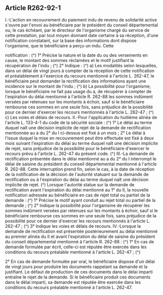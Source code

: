 ## Article R262-92-1

I.-L'action en recouvrement du paiement indu de revenu de solidarité active s'ouvre par l'envoi au
bénéficiaire par le président du conseil départemental ou, le cas échéant, par le directeur de l'organisme
chargé du service de cette prestation, par tout moyen donnant date certaine à sa réception, d'une notification
constatant, sur la base des informations dont dispose l'organisme, que le bénéficiaire a perçu un indu. Cette

notification : (^)
1° Précise la nature et la date du ou des versements en cause, le montant des sommes réclamées et le motif
justifiant la récupération de l'indu ; (^)
2° Indique : (^)
a) Les modalités selon lesquelles, dans un délai de vingt jours à compter de la réception de cette notification
et préalablement à l'exercice du recours mentionné à l'article L. 262-47, le bénéficiaire peut demander la
rectification des informations ayant une incidence sur le montant de l'indu ; (^)
b) La possibilité pour l'organisme, lorsque le bénéficiaire ne fait pas usage du a, de récupérer à compter
de l'expiration du délai mentionné à l'article R. 262-88 les sommes indûment versées par retenues sur les
montants à échoir, sauf si le bénéficiaire rembourse ces sommes en une seule fois, sans préjudice de la
possibilité pour ce dernier d'exercer les recours mentionnés à l'article L. 262-47 ; (^)
c) Les voies et délais de recours.
II.-Pour l'application du huitième alinéa de l'article L. 133-4-1 du code de la sécurité sociale : (^)
1° Le délai au terme duquel naît une décision implicite de rejet de la demande de rectification mentionnée au
a du 2° du I ci-dessus est fixé à un mois ;
2° Le délai à l'issue duquel la mise en recouvrement peut être effectuée est fixé à deux mois suivant
l'expiration du délai au terme duquel naît une décision implicite de rejet, sans préjudice de la possibilité pour
le bénéficiaire d'exercer le recours prévu à l'article L. 262-47 du présent code. (^)
III.-La demande de rectification présentée dans le délai mentionné au a du 2° du I interrompt le délai de
saisine du président du conseil départemental mentionné à l'article R. 262-88. Cette interruption prend fin,
selon le cas, à la date de réception de la notification de la décision de l'autorité statuant sur la demande de
rectification ou à l'expiration du délai au terme duquel naît une décision implicite de rejet. (^)
Lorsque l'autorité statue sur la demande de rectification avant l'expiration du délai mentionné au 1° du II, la
nouvelle notification adressée au bénéficiaire en cas de rejet total ou partiel de la demande : (^)
1° Précise le motif ayant conduit au rejet total ou partiel de la demande ; (^)
2° Indique la possibilité pour l'organisme de récupérer les sommes indûment versées par retenues sur les
montants à échoir, sauf si le bénéficiaire rembourse ces sommes en une seule fois, sans préjudice de la
possibilité pour ce dernier d'exercer les recours mentionnés à l'article L. 262-47 ; (^)
3° Indique les voies et délais de recours.
IV.-Lorsque la demande de rectification est présentée postérieurement au délai mentionné au premier alinéa
du II et avant l'expiration du délai de saisine du président du conseil départemental mentionné à l'article R.
262-88 : (^)
1° En cas de demande formulée par écrit, celle-ci est réputée être exercée dans les conditions du recours
préalable mentionné à l'article L. 262-47 ; (^)


2° En cas de demande formulée par oral, le bénéficiaire dispose d'un délai de vingt jours pour produire les
documents rappelant sa demande et la justifiant. Le défaut de production de ces documents dans le délai
imparti entraîne le rejet de la demande. Si le bénéficiaire produit ces documents dans le délai imparti, sa
demande est réputée être exercée dans les conditions du recours préalable mentionné à l'article L. 262-47.

